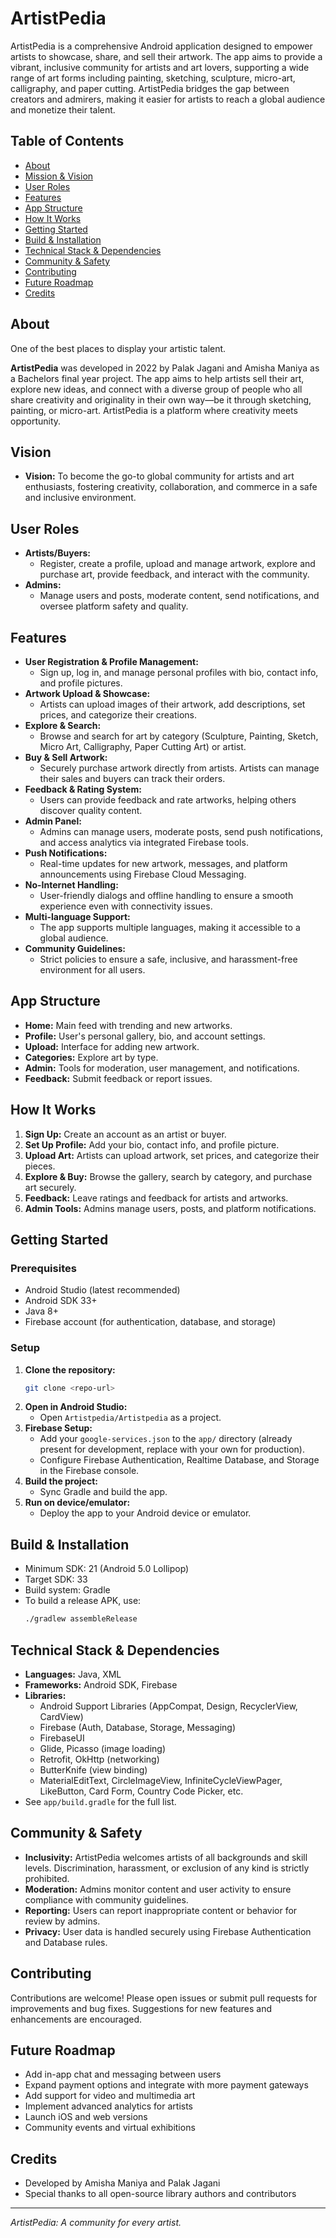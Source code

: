 # ArtistPedia

ArtistPedia is a comprehensive Android application designed to empower artists to showcase, share, and sell their artwork. The app aims to provide a vibrant, inclusive community for artists and art lovers, supporting a wide range of art forms including painting, sketching, sculpture, micro-art, calligraphy, and paper cutting. ArtistPedia bridges the gap between creators and admirers, making it easier for artists to reach a global audience and monetize their talent.

## Table of Contents
- [About](#about)
- [Mission & Vision](#mission--vision)
- [User Roles](#user-roles)
- [Features](#features)
- [App Structure](#app-structure)
- [How It Works](#how-it-works)
- [Getting Started](#getting-started)
- [Build & Installation](#build--installation)
- [Technical Stack & Dependencies](#technical-stack--dependencies)
- [Community & Safety](#community--safety)
- [Contributing](#contributing)
- [Future Roadmap](#future-roadmap)
- [Credits](#credits)

## About
One of the best places to display your artistic talent.

**ArtistPedia** was developed in 2022 by Palak Jagani and Amisha Maniya as a Bachelors final year project. The app aims to help artists sell their art, explore new ideas, and connect with a diverse group of people who all share creativity and originality in their own way—be it through sketching, painting, or micro-art. ArtistPedia is a platform where creativity meets opportunity.

## Vision
- **Vision:** To become the go-to global community for artists and art enthusiasts, fostering creativity, collaboration, and commerce in a safe and inclusive environment.

## User Roles
- **Artists/Buyers:**
  - Register, create a profile, upload and manage artwork, explore and purchase art, provide feedback, and interact with the community.
- **Admins:**
  - Manage users and posts, moderate content, send notifications, and oversee platform safety and quality.

## Features
- **User Registration & Profile Management:**
  - Sign up, log in, and manage personal profiles with bio, contact info, and profile pictures.
- **Artwork Upload & Showcase:**
  - Artists can upload images of their artwork, add descriptions, set prices, and categorize their creations.
- **Explore & Search:**
  - Browse and search for art by category (Sculpture, Painting, Sketch, Micro Art, Calligraphy, Paper Cutting Art) or artist.
- **Buy & Sell Artwork:**
  - Securely purchase artwork directly from artists. Artists can manage their sales and buyers can track their orders.
- **Feedback & Rating System:**
  - Users can provide feedback and rate artworks, helping others discover quality content.
- **Admin Panel:**
  - Admins can manage users, moderate posts, send push notifications, and access analytics via integrated Firebase tools.
- **Push Notifications:**
  - Real-time updates for new artwork, messages, and platform announcements using Firebase Cloud Messaging.
- **No-Internet Handling:**
  - User-friendly dialogs and offline handling to ensure a smooth experience even with connectivity issues.
- **Multi-language Support:**
  - The app supports multiple languages, making it accessible to a global audience.
- **Community Guidelines:**
  - Strict policies to ensure a safe, inclusive, and harassment-free environment for all users.

## App Structure
- **Home:** Main feed with trending and new artworks.
- **Profile:** User's personal gallery, bio, and account settings.
- **Upload:** Interface for adding new artwork.
- **Categories:** Explore art by type.
- **Admin:** Tools for moderation, user management, and notifications.
- **Feedback:** Submit feedback or report issues.

## How It Works
1. **Sign Up:** Create an account as an artist or buyer.
2. **Set Up Profile:** Add your bio, contact info, and profile picture.
3. **Upload Art:** Artists can upload artwork, set prices, and categorize their pieces.
4. **Explore & Buy:** Browse the gallery, search by category, and purchase art securely.
5. **Feedback:** Leave ratings and feedback for artists and artworks.
6. **Admin Tools:** Admins manage users, posts, and platform notifications.

## Getting Started
### Prerequisites
- Android Studio (latest recommended)
- Android SDK 33+
- Java 8+
- Firebase account (for authentication, database, and storage)

### Setup
1. **Clone the repository:**
   ```bash
   git clone <repo-url>
   ```
2. **Open in Android Studio:**
   - Open `Artistpedia/Artistpedia` as a project.
3. **Firebase Setup:**
   - Add your `google-services.json` to the `app/` directory (already present for development, replace with your own for production).
   - Configure Firebase Authentication, Realtime Database, and Storage in the Firebase console.
4. **Build the project:**
   - Sync Gradle and build the app.
5. **Run on device/emulator:**
   - Deploy the app to your Android device or emulator.

## Build & Installation
- Minimum SDK: 21 (Android 5.0 Lollipop)
- Target SDK: 33
- Build system: Gradle
- To build a release APK, use:
  ```bash
  ./gradlew assembleRelease
  ```

## Technical Stack & Dependencies
- **Languages:** Java, XML
- **Frameworks:** Android SDK, Firebase
- **Libraries:**
  - Android Support Libraries (AppCompat, Design, RecyclerView, CardView)
  - Firebase (Auth, Database, Storage, Messaging)
  - FirebaseUI
  - Glide, Picasso (image loading)
  - Retrofit, OkHttp (networking)
  - ButterKnife (view binding)
  - MaterialEditText, CircleImageView, InfiniteCycleViewPager, LikeButton, Card Form, Country Code Picker, etc.
- See `app/build.gradle` for the full list.

## Community & Safety
- **Inclusivity:** ArtistPedia welcomes artists of all backgrounds and skill levels. Discrimination, harassment, or exclusion of any kind is strictly prohibited.
- **Moderation:** Admins monitor content and user activity to ensure compliance with community guidelines.
- **Reporting:** Users can report inappropriate content or behavior for review by admins.
- **Privacy:** User data is handled securely using Firebase Authentication and Database rules.

## Contributing
Contributions are welcome! Please open issues or submit pull requests for improvements and bug fixes. Suggestions for new features and enhancements are encouraged.

## Future Roadmap
- Add in-app chat and messaging between users
- Expand payment options and integrate with more payment gateways
- Add support for video and multimedia art
- Implement advanced analytics for artists
- Launch iOS and web versions
- Community events and virtual exhibitions

## Credits
- Developed by Amisha Maniya and Palak Jagani
- Special thanks to all open-source library authors and contributors

---
*ArtistPedia: A community for every artist.* 